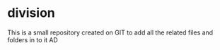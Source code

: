 # division
This is a small repository created on GIT to add all the related files and folders in to it
AD
